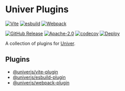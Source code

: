 # Univer Plugins

[![Vite](https://img.shields.io/static/v1?style=for-the-badge&message=Vite&color=222222&logo=Vite&logoColor=FFFFFF&label=)](packages/vite-plugin)
[![esbuild](https://img.shields.io/static/v1?style=for-the-badge&message=esbuild&color=222222&logo=esbuild&logoColor=FFCF00&label=)](packages/esbuild-plugin)
[![Webpack](https://img.shields.io/static/v1?style=for-the-badge&message=Webpack&color=222222&logo=Webpack&logoColor=8DD6F9&label=)](packages/webpack-plugin)

[![GitHub Release](https://img.shields.io/github/v/release/dream-num/univer-plugins)](https://github.com/dream-num/univer-plugins/releases)
[![Apache-2.0](https://img.shields.io/badge/license-Apache--2.0-blue)](https://www.apache.org/licenses/LICENSE-2.0)
[![codecov](https://codecov.io/gh/dream-num/univer-plugins/graph/badge.svg?token=aWuhtMogF2)](https://codecov.io/gh/dream-num/univer-plugins)
[![Deploy](https://github.com/dream-num/univer-plugins/actions/workflows/test.yml/badge.svg)](https://github.com/dream-num/univer-plugins/actions/workflows/test.yml)

A collection of plugins for [Univer](https://github.com/dream-num/univer).

## Plugins

- [@univerjs/vite-plugin](packages/vite-plugin)
- [@univerjs/esbuild-plugin](packages/esbuild-plugin)
- [@univerjs/webpack-plugin](packages/webpack-plugin)
